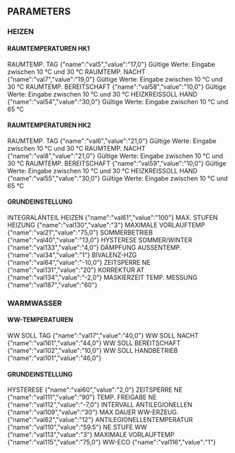 ## PARAMETERS

### HEIZEN

#### RAUMTEMPERATUREN HK1
RAUMTEMP. TAG {"name":"val5","value":"17,0"} Gültige Werte: Eingabe zwischen 10 °C und 30 °C
RAUMTEMP. NACHT {"name":"val7","value":"19,0"} Gültige Werte: Eingabe zwischen 10 °C und 30 °C
RAUMTEMP. BEREITSCHAFT {"name":"val58","value":"10,0"} Gültige Werte: Eingabe zwischen 10 °C und 30 °C
HEIZKREISSOLL HAND {"name":"val54","value":"30,0"} Gültige Werte: Eingabe zwischen 10 °C und 65 °C

#### RAUMTEMPERATUREN HK2
RAUMTEMP. TAG {"name":"val6","value":"21,0"} Gültige Werte: Eingabe zwischen 10 °C und 30 °C
RAUMTEMP. NACHT {"name":"val8","value":"21,0"} Gültige Werte: Eingabe zwischen 10 °C und 30 °C
RAUMTEMP. BEREITSCHAFT {"name":"val59","value":"10,0"} Gültige Werte: Eingabe zwischen 10 °C und 30 °C
HEIZKREISSOLL HAND {"name":"val55","value":"30,0"} Gültige Werte: Eingabe zwischen 10 °C und 65 °C

#### GRUNDEINSTELLUNG
INTEGRALANTEIL HEIZEN {"name":"val61","value":"100"}
MAX. STUFEN HEIZUNG {"name":"val130","value":"3"}
MAXIMALE VORLAUFTEMP {"name":"val21","value":"75,0"}
SOMMERBETRIEB {"name":"val40","value":"13,0"}
HYSTERESE SOMMER/WINTER {"name":"val133","value":"4,0"}
DÄMPFUNG AUSSENTEMP. {"name":"val34","value":"1"}
BIVALENZ-HZG {"name":"val64","value":"-10,0"}
ZEITSPERRE NE {"name":"val131","value":"20"}
KORREKTUR AT {"name":"val134","value":"-2,0"}
MASKIERZEIT TEMP. MESSUNG {"name":"val187","value":"60"}

### WARMWASSER

#### WW-TEMPERATUREN
WW SOLL TAG {"name":"val17","value":"40,0"}
WW SOLL NACHT {"name":"val161","value":"44,0"}
WW SOLL BEREITSCHAFT {"name":"val102","value":"10,0"}
WW SOLL HANDBETRIEB {"name":"val101","value":"46,0"}

#### GRUNDEINSTELLUNG
HYSTERESE {"name":"val60","value":"2,0"}
ZEITSPERRE NE {"name":"val111","value":"90"}
TEMP. FREIGABE NE {"name":"val112","value":"-7,0"}
INTERVALL ANTILEGIONELLEN {"name":"val109","value":"30"}
MAX DAUER WW-ERZEUG.{"name":"val62","value":"12"}
ANTILEGIONELLENTEMPERATUR {"name":"val110","value":"59.5"}
NE STUFE WW {"name":"val113","value":"3"}
MAXIMALE VORLAUFTEMP {"name":"val115","value":"75,0"}
WW-ECO  {"name":"val116","value":"1"}